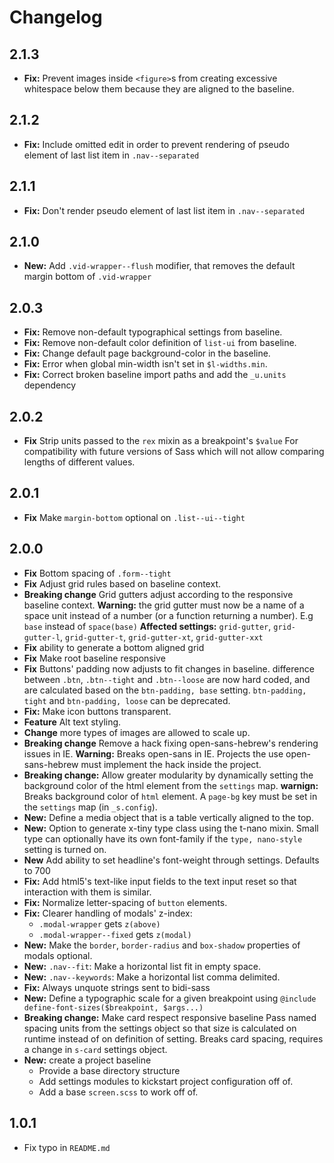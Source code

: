 # Changelog

## 2.1.3
- **Fix:** Prevent images inside `<figure>`s from creating
  excessive whitespace below them because they are aligned to 
  the baseline.

## 2.1.2
- **Fix:** Include omitted edit in order to prevent rendering 
  of pseudo element of last list item in `.nav--separated`

## 2.1.1
- **Fix:** Don't render pseudo element of last list item in `.nav--separated`

## 2.1.0
- **New:** Add `.vid-wrapper--flush` modifier, that removes the default 
  margin bottom of `.vid-wrapper`

## 2.0.3
- **Fix:** Remove non-default typographical settings from baseline.
- **Fix:** Remove non-default color definition of `list-ui` from baseline.
- **Fix:** Change default page background-color in the baseline.
- **Fix:** Error when global min-width isn't set in `$l-widths.min`.
- **Fix:** Correct broken baseline import paths and add the `_u.units`
  dependency 

## 2.0.2
- **Fix** Strip units passed to the `rex` mixin as a breakpoint's `$value`
  For compatibility with future versions of Sass which will not allow comparing
  lengths of different values.

## 2.0.1
- **Fix** Make `margin-bottom` optional on `.list--ui--tight`

## 2.0.0
- **Fix** Bottom spacing of `.form--tight`
- **Fix** Adjust grid rules based on baseline context.
- **Breaking change** Grid gutters adjust according to the responsive baseline
  context.
  **Warning:** the grid gutter must now be a name of a space unit instead
  of a number (or a function returning a number). E.g `base` instead
  of `space(base)`
  **Affected settings:** `grid-gutter`, `grid-gutter-l`, `grid-gutter-t`,
  `grid-gutter-xt`, `grid-gutter-xxt`
- **Fix** ability to generate a bottom aligned grid
- **Fix** Make root baseline responsive
- **Fix** Buttons' padding now adjusts to fit changes in baseline.
  difference between `.btn`, `.btn--tight` and `.btn--loose` are now
  hard coded, and are calculated based on the `btn-padding, base` setting.
  `btn-padding, tight` and `btn-padding, loose` can be deprecated.
- **Fix:** Make icon buttons transparent.
- **Feature** Alt text styling.
- **Change** more types of images are allowed to scale up.
- **Breaking change** Remove a hack fixing open-sans-hebrew's rendering issues in IE.
  **Warning:** Breaks open-sans in IE. Projects the use open-sans-hebrew must
  implement the hack inside the project.
- **Breaking change:** Allow greater modularity by dynamically setting the background
  color of the html element from the `settings` map.
  **warnign:** Breaks background color of `html` element. A `page-bg`
  key must be set in the `settings` map (in `_s.config`).
- **New:** Define a media object that is a table vertically aligned to the top.
- **New:** Option to generate x-tiny type class using the t-nano mixin.
  Small type can optionally have its own font-family if the `type, nano-style`
  setting is turned on.
- **New**  Add ability to set headline's font-weight through settings.
  Defaults to 700
- **Fix:** Add html5's text-like input fields to the text input reset so that
  interaction with them is similar.
- **Fix:** Normalize letter-spacing of `button` elements.
- **Fix:** Clearer handling of modals' z-index:
  - `.modal-wrapper` gets `z(above)`
  - `.modal-wrapper--fixed` gets `z(modal)`
- **New:** Make the `border`, `border-radius` and `box-shadow` properties of
  modals optional.
- **New:** `.nav--fit`: Make a horizontal list fit in empty space.
- **New:** `.nav--keywords`: Make a horizontal list comma delimited.
- **Fix:** Always unquote strings sent to bidi-sass
- **New:** Define a typographic scale for a given breakpoint using
  `@include define-font-sizes($breakpoint, $args...)`
- **Breaking change:** Make card respect responsive baseline
  Pass named spacing units from the settings object so that size is
  calculated on runtime instead of on definition of setting.
  Breaks card spacing, requires a change in `s-card` settings object.
- **New:** create a project baseline
  - Provide a base directory structure
  - Add settings modules to kickstart project configuration off of.
  - Add a base `screen.scss` to work off of.


## 1.0.1
- Fix typo in `README.md`
